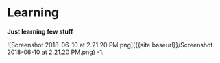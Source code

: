 # Learning
**Just learning few stuff**

![Screenshot 2018-06-10 at 2.21.20 PM.png]({{site.baseurl}}/Screenshot 2018-06-10 at 2.21.20 PM.png)
-1.

